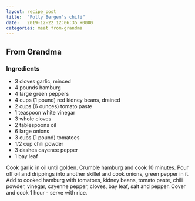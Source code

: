 ```yaml
---
layout: recipe_post
title:  "Polly Bergen's chili"
date:   2019-12-22 12:06:35 +0000
categories: meat from-grandma
---
```


## From Grandma
### Ingredients
* 3 cloves garlic, minced
* 4 pounds hamburg
* 4 large green peppers
* 4 cups (1 pound) red kidney beans, drained
* 2 cups (6 ounces) tomato paste
* 1 teaspoon white vinegar
* 3 whole cloves
* 2 tablespoons oil
* 6 large onions
* 3 cups (1 pound) tomatoes
* 1/2 cup chili powder
* 3 dashes cayenee pepper
* 1 bay leaf


Cook garlic in oil until golden. Crumble hamburg and cook 10 minutes. Pour off oil and drippings into another skillet and cook onions, green pepper in it. Add to cooked hamburg with tomatoes, kidney beans, tomato paste, chili powder, vinegar, cayenne pepper, cloves, bay leaf, salt and pepper. Cover and cook 1 hour - serve with rice.
